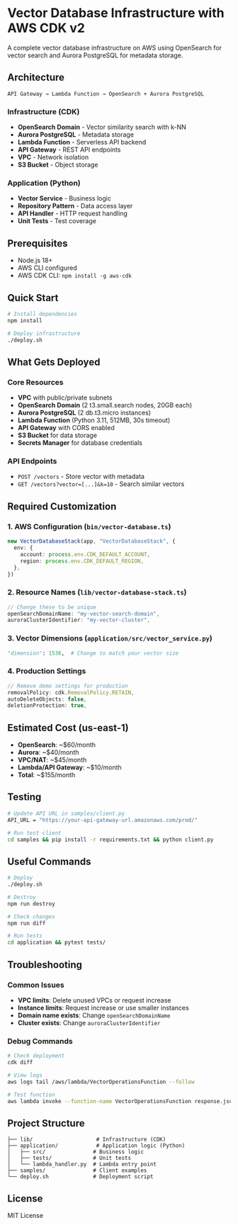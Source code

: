 # Vector Database Infrastructure with AWS CDK v2

A complete vector database infrastructure on AWS using OpenSearch for vector search and Aurora PostgreSQL for metadata storage.

## Architecture

```
API Gateway → Lambda Function → OpenSearch + Aurora PostgreSQL
```

### Infrastructure (CDK)

- **OpenSearch Domain** - Vector similarity search with k-NN
- **Aurora PostgreSQL** - Metadata storage
- **Lambda Function** - Serverless API backend
- **API Gateway** - REST API endpoints
- **VPC** - Network isolation
- **S3 Bucket** - Object storage

### Application (Python)

- **Vector Service** - Business logic
- **Repository Pattern** - Data access layer
- **API Handler** - HTTP request handling
- **Unit Tests** - Test coverage

## Prerequisites

- Node.js 18+
- AWS CLI configured
- AWS CDK CLI: `npm install -g aws-cdk`

## Quick Start

```bash
# Install dependencies
npm install

# Deploy infrastructure
./deploy.sh
```

## What Gets Deployed

### Core Resources

- **VPC** with public/private subnets
- **OpenSearch Domain** (2 t3.small.search nodes, 20GB each)
- **Aurora PostgreSQL** (2 db.t3.micro instances)
- **Lambda Function** (Python 3.11, 512MB, 30s timeout)
- **API Gateway** with CORS enabled
- **S3 Bucket** for data storage
- **Secrets Manager** for database credentials

### API Endpoints

- `POST /vectors` - Store vector with metadata
- `GET /vectors?vector=[...]&k=10` - Search similar vectors

## Required Customization

### 1. AWS Configuration (`bin/vector-database.ts`)

```typescript
new VectorDatabaseStack(app, "VectorDatabaseStack", {
  env: {
    account: process.env.CDK_DEFAULT_ACCOUNT,
    region: process.env.CDK_DEFAULT_REGION,
  },
})
```

### 2. Resource Names (`lib/vector-database-stack.ts`)

```typescript
// Change these to be unique
openSearchDomainName: "my-vector-search-domain",
auroraClusterIdentifier: "my-vector-cluster",
```

### 3. Vector Dimensions (`application/src/vector_service.py`)

```python
"dimension": 1536,  # Change to match your vector size
```

### 4. Production Settings

```typescript
// Remove demo settings for production
removalPolicy: cdk.RemovalPolicy.RETAIN,
autoDeleteObjects: false,
deletionProtection: true,
```

## Estimated Cost (us-east-1)

- **OpenSearch**: ~$60/month
- **Aurora**: ~$40/month
- **VPC/NAT**: ~$45/month
- **Lambda/API Gateway**: ~$10/month
- **Total**: ~$155/month

## Testing

```bash
# Update API URL in samples/client.py
API_URL = "https://your-api-gateway-url.amazonaws.com/prod/"

# Run test client
cd samples && pip install -r requirements.txt && python client.py
```

## Useful Commands

```bash
# Deploy
./deploy.sh

# Destroy
npm run destroy

# Check changes
npm run diff

# Run tests
cd application && pytest tests/
```

## Troubleshooting

### Common Issues

- **VPC limits**: Delete unused VPCs or request increase
- **Instance limits**: Request increase or use smaller instances
- **Domain name exists**: Change `openSearchDomainName`
- **Cluster exists**: Change `auroraClusterIdentifier`

### Debug Commands

```bash
# Check deployment
cdk diff

# View logs
aws logs tail /aws/lambda/VectorOperationsFunction --follow

# Test function
aws lambda invoke --function-name VectorOperationsFunction response.json
```

## Project Structure

```
├── lib/                    # Infrastructure (CDK)
├── application/            # Application logic (Python)
│   ├── src/               # Business logic
│   ├── tests/             # Unit tests
│   └── lambda_handler.py  # Lambda entry point
├── samples/               # Client examples
└── deploy.sh              # Deployment script
```

## License

MIT License
